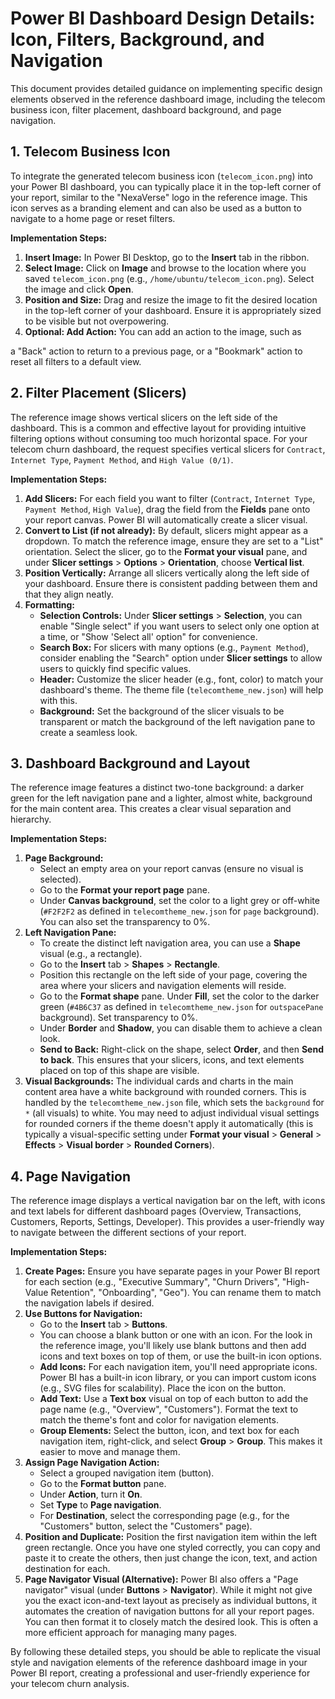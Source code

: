 # Power BI Dashboard Design Details: Icon, Filters, Background, and Navigation

This document provides detailed guidance on implementing specific design elements observed in the reference dashboard image, including the telecom business icon, filter placement, dashboard background, and page navigation.

## 1. Telecom Business Icon

To integrate the generated telecom business icon (`telecom_icon.png`) into your Power BI dashboard, you can typically place it in the top-left corner of your report, similar to the "NexaVerse" logo in the reference image. This icon serves as a branding element and can also be used as a button to navigate to a home page or reset filters.

**Implementation Steps:**

1.  **Insert Image:** In Power BI Desktop, go to the **Insert** tab in the ribbon.
2.  **Select Image:** Click on **Image** and browse to the location where you saved `telecom_icon.png` (e.g., `/home/ubuntu/telecom_icon.png`). Select the image and click **Open**.
3.  **Position and Size:** Drag and resize the image to fit the desired location in the top-left corner of your dashboard. Ensure it is appropriately sized to be visible but not overpowering.
4.  **Optional: Add Action:** You can add an action to the image, such as 

a "Back" action to return to a previous page, or a "Bookmark" action to reset all filters to a default view.

## 2. Filter Placement (Slicers)

The reference image shows vertical slicers on the left side of the dashboard. This is a common and effective layout for providing intuitive filtering options without consuming too much horizontal space. For your telecom churn dashboard, the request specifies vertical slicers for `Contract`, `Internet Type`, `Payment Method`, and `High Value (0/1)`.

**Implementation Steps:**

1.  **Add Slicers:** For each field you want to filter (`Contract`, `Internet Type`, `Payment Method`, `High Value`), drag the field from the **Fields** pane onto your report canvas. Power BI will automatically create a slicer visual.
2.  **Convert to List (if not already):** By default, slicers might appear as a dropdown. To match the reference image, ensure they are set to a "List" orientation. Select the slicer, go to the **Format your visual** pane, and under **Slicer settings** > **Options** > **Orientation**, choose **Vertical list**.
3.  **Position Vertically:** Arrange all slicers vertically along the left side of your dashboard. Ensure there is consistent padding between them and that they align neatly.
4.  **Formatting:**
    *   **Selection Controls:** Under **Slicer settings** > **Selection**, you can enable "Single select" if you want users to select only one option at a time, or "Show 'Select all' option" for convenience.
    *   **Search Box:** For slicers with many options (e.g., `Payment Method`), consider enabling the "Search" option under **Slicer settings** to allow users to quickly find specific values.
    *   **Header:** Customize the slicer header (e.g., font, color) to match your dashboard's theme. The theme file (`telecomtheme_new.json`) will help with this.
    *   **Background:** Set the background of the slicer visuals to be transparent or match the background of the left navigation pane to create a seamless look.

## 3. Dashboard Background and Layout

The reference image features a distinct two-tone background: a darker green for the left navigation pane and a lighter, almost white, background for the main content area. This creates a clear visual separation and hierarchy.

**Implementation Steps:**

1.  **Page Background:**
    *   Select an empty area on your report canvas (ensure no visual is selected).
    *   Go to the **Format your report page** pane.
    *   Under **Canvas background**, set the color to a light grey or off-white (`#F2F2F2` as defined in `telecomtheme_new.json` for `page` background). You can also set the transparency to 0%.
2.  **Left Navigation Pane:**
    *   To create the distinct left navigation area, you can use a **Shape** visual (e.g., a rectangle).
    *   Go to the **Insert** tab > **Shapes** > **Rectangle**.
    *   Position this rectangle on the left side of your page, covering the area where your slicers and navigation elements will reside.
    *   Go to the **Format shape** pane. Under **Fill**, set the color to the darker green (`#4B6C37` as defined in `telecomtheme_new.json` for `outspacePane` background). Set transparency to 0%.
    *   Under **Border** and **Shadow**, you can disable them to achieve a clean look.
    *   **Send to Back:** Right-click on the shape, select **Order**, and then **Send to back**. This ensures that your slicers, icons, and text elements placed on top of this shape are visible.
3.  **Visual Backgrounds:** The individual cards and charts in the main content area have a white background with rounded corners. This is handled by the `telecomtheme_new.json` file, which sets the `background` for `*` (all visuals) to white. You may need to adjust individual visual settings for rounded corners if the theme doesn't apply it automatically (this is typically a visual-specific setting under **Format your visual** > **General** > **Effects** > **Visual border** > **Rounded Corners**).

## 4. Page Navigation

The reference image displays a vertical navigation bar on the left, with icons and text labels for different dashboard pages (Overview, Transactions, Customers, Reports, Settings, Developer). This provides a user-friendly way to navigate between the different sections of your report.

**Implementation Steps:**

1.  **Create Pages:** Ensure you have separate pages in your Power BI report for each section (e.g., "Executive Summary", "Churn Drivers", "High-Value Retention", "Onboarding", "Geo"). You can rename them to match the navigation labels if desired.
2.  **Use Buttons for Navigation:**
    *   Go to the **Insert** tab > **Buttons**.
    *   You can choose a blank button or one with an icon. For the look in the reference image, you'll likely use blank buttons and then add icons and text boxes on top of them, or use the built-in icon options.
    *   **Add Icons:** For each navigation item, you'll need appropriate icons. Power BI has a built-in icon library, or you can import custom icons (e.g., SVG files for scalability). Place the icon on the button.
    *   **Add Text:** Use a **Text box** visual on top of each button to add the page name (e.g., "Overview", "Customers"). Format the text to match the theme's font and color for navigation elements.
    *   **Group Elements:** Select the button, icon, and text box for each navigation item, right-click, and select **Group** > **Group**. This makes it easier to move and manage them.
3.  **Assign Page Navigation Action:**
    *   Select a grouped navigation item (button).
    *   Go to the **Format button** pane.
    *   Under **Action**, turn it **On**.
    *   Set **Type** to **Page navigation**.
    *   For **Destination**, select the corresponding page (e.g., for the "Customers" button, select the "Customers" page).
4.  **Position and Duplicate:** Position the first navigation item within the left green rectangle. Once you have one styled correctly, you can copy and paste it to create the others, then just change the icon, text, and action destination for each.
5.  **Page Navigator Visual (Alternative):** Power BI also offers a "Page navigator" visual (under **Buttons** > **Navigator**). While it might not give you the exact icon-and-text layout as precisely as individual buttons, it automates the creation of navigation buttons for all your report pages. You can then format it to closely match the desired look. This is often a more efficient approach for managing many pages.

By following these detailed steps, you should be able to replicate the visual style and navigation elements of the reference dashboard image in your Power BI report, creating a professional and user-friendly experience for your telecom churn analysis.

